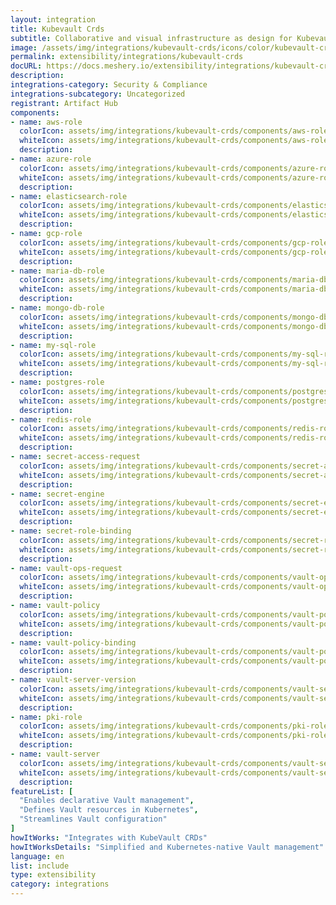 ```yaml
---
layout: integration
title: Kubevault Crds
subtitle: Collaborative and visual infrastructure as design for Kubevault Crds
image: /assets/img/integrations/kubevault-crds/icons/color/kubevault-crds-color.svg
permalink: extensibility/integrations/kubevault-crds
docURL: https://docs.meshery.io/extensibility/integrations/kubevault-crds
description: 
integrations-category: Security & Compliance
integrations-subcategory: Uncategorized
registrant: Artifact Hub
components: 
- name: aws-role
  colorIcon: assets/img/integrations/kubevault-crds/components/aws-role/icons/color/aws-role-color.svg
  whiteIcon: assets/img/integrations/kubevault-crds/components/aws-role/icons/white/aws-role-white.svg
  description: 
- name: azure-role
  colorIcon: assets/img/integrations/kubevault-crds/components/azure-role/icons/color/azure-role-color.svg
  whiteIcon: assets/img/integrations/kubevault-crds/components/azure-role/icons/white/azure-role-white.svg
  description: 
- name: elasticsearch-role
  colorIcon: assets/img/integrations/kubevault-crds/components/elasticsearch-role/icons/color/elasticsearch-role-color.svg
  whiteIcon: assets/img/integrations/kubevault-crds/components/elasticsearch-role/icons/white/elasticsearch-role-white.svg
  description: 
- name: gcp-role
  colorIcon: assets/img/integrations/kubevault-crds/components/gcp-role/icons/color/gcp-role-color.svg
  whiteIcon: assets/img/integrations/kubevault-crds/components/gcp-role/icons/white/gcp-role-white.svg
  description: 
- name: maria-db-role
  colorIcon: assets/img/integrations/kubevault-crds/components/maria-db-role/icons/color/maria-db-role-color.svg
  whiteIcon: assets/img/integrations/kubevault-crds/components/maria-db-role/icons/white/maria-db-role-white.svg
  description: 
- name: mongo-db-role
  colorIcon: assets/img/integrations/kubevault-crds/components/mongo-db-role/icons/color/mongo-db-role-color.svg
  whiteIcon: assets/img/integrations/kubevault-crds/components/mongo-db-role/icons/white/mongo-db-role-white.svg
  description: 
- name: my-sql-role
  colorIcon: assets/img/integrations/kubevault-crds/components/my-sql-role/icons/color/my-sql-role-color.svg
  whiteIcon: assets/img/integrations/kubevault-crds/components/my-sql-role/icons/white/my-sql-role-white.svg
  description: 
- name: postgres-role
  colorIcon: assets/img/integrations/kubevault-crds/components/postgres-role/icons/color/postgres-role-color.svg
  whiteIcon: assets/img/integrations/kubevault-crds/components/postgres-role/icons/white/postgres-role-white.svg
  description: 
- name: redis-role
  colorIcon: assets/img/integrations/kubevault-crds/components/redis-role/icons/color/redis-role-color.svg
  whiteIcon: assets/img/integrations/kubevault-crds/components/redis-role/icons/white/redis-role-white.svg
  description: 
- name: secret-access-request
  colorIcon: assets/img/integrations/kubevault-crds/components/secret-access-request/icons/color/secret-access-request-color.svg
  whiteIcon: assets/img/integrations/kubevault-crds/components/secret-access-request/icons/white/secret-access-request-white.svg
  description: 
- name: secret-engine
  colorIcon: assets/img/integrations/kubevault-crds/components/secret-engine/icons/color/secret-engine-color.svg
  whiteIcon: assets/img/integrations/kubevault-crds/components/secret-engine/icons/white/secret-engine-white.svg
  description: 
- name: secret-role-binding
  colorIcon: assets/img/integrations/kubevault-crds/components/secret-role-binding/icons/color/secret-role-binding-color.svg
  whiteIcon: assets/img/integrations/kubevault-crds/components/secret-role-binding/icons/white/secret-role-binding-white.svg
  description: 
- name: vault-ops-request
  colorIcon: assets/img/integrations/kubevault-crds/components/vault-ops-request/icons/color/vault-ops-request-color.svg
  whiteIcon: assets/img/integrations/kubevault-crds/components/vault-ops-request/icons/white/vault-ops-request-white.svg
  description: 
- name: vault-policy
  colorIcon: assets/img/integrations/kubevault-crds/components/vault-policy/icons/color/vault-policy-color.svg
  whiteIcon: assets/img/integrations/kubevault-crds/components/vault-policy/icons/white/vault-policy-white.svg
  description: 
- name: vault-policy-binding
  colorIcon: assets/img/integrations/kubevault-crds/components/vault-policy-binding/icons/color/vault-policy-binding-color.svg
  whiteIcon: assets/img/integrations/kubevault-crds/components/vault-policy-binding/icons/white/vault-policy-binding-white.svg
  description: 
- name: vault-server-version
  colorIcon: assets/img/integrations/kubevault-crds/components/vault-server-version/icons/color/vault-server-version-color.svg
  whiteIcon: assets/img/integrations/kubevault-crds/components/vault-server-version/icons/white/vault-server-version-white.svg
  description: 
- name: pki-role
  colorIcon: assets/img/integrations/kubevault-crds/components/pki-role/icons/color/pki-role-color.svg
  whiteIcon: assets/img/integrations/kubevault-crds/components/pki-role/icons/white/pki-role-white.svg
  description: 
- name: vault-server
  colorIcon: assets/img/integrations/kubevault-crds/components/vault-server/icons/color/vault-server-color.svg
  whiteIcon: assets/img/integrations/kubevault-crds/components/vault-server/icons/white/vault-server-white.svg
  description: 
featureList: [
  "Enables declarative Vault management",
  "Defines Vault resources in Kubernetes",
  "Streamlines Vault configuration"
]
howItWorks: "Integrates with KubeVault CRDs"
howItWorksDetails: "Simplified and Kubernetes-native Vault management"
language: en
list: include
type: extensibility
category: integrations
---
```

